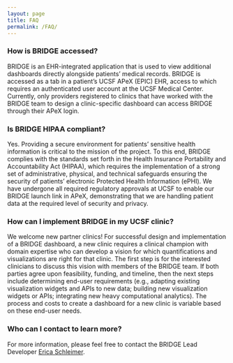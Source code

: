 ```yaml
---
layout: page
title: FAQ
permalink: /FAQ/
---
```


### How is BRIDGE accessed?
BRIDGE is an EHR-integrated application that is used to view additional dashboards directly alongside patients’ medical records. BRIDGE is accessed as a tab in a patient’s UCSF APeX (EPIC) EHR, access to which requires an authenticated user account at the UCSF Medical Center. Currently, only providers registered to clinics that have worked with the BRIDGE team to design a clinic-specific dashboard can access BRIDGE through their APeX login.

### Is BRIDGE HIPAA compliant?
Yes. Providing a secure environment for patients’ sensitive health information is critical to the mission of the project. To this end, BRIDGE complies with the standards set forth in the Health Insurance Portability and Accountability Act (HIPAA), which requires the implementation of a strong set of administrative, physical, and technical safeguards ensuring the security of patients’ electronic Protected Health Information (ePHI). We have undergone all required regulatory approvals at UCSF to enable our BRIDGE launch link in APeX, demonstrating that we are handling patient data at the required level of security and privacy.

### How can I implement BRIDGE in my UCSF clinic?
We welcome new partner clinics! For successful design and implementation of a BRIDGE dashboard, a new clinic requires a clinical champion with domain expertise who can develop a vision for which quantifications and visualizations are right for that clinic. The first step is for the interested clinicians to discuss this vision with members of the BRIDGE team. If both parties agree upon feasibility, funding, and timeline, then the next steps include determining end-user requirements (e.g., adapting existing visualization widgets and APIs to new data; building new visualization widgets or APIs; integrating new heavy computational analytics). The process and costs to create a dashboard for a new clinic is variable based on these end-user needs.

### Who can I contact to learn more?
For more information, please feel free to contact the BRIDGE Lead Developer [Erica Schleimer](Erica.schleimer@ucsf.edu).
